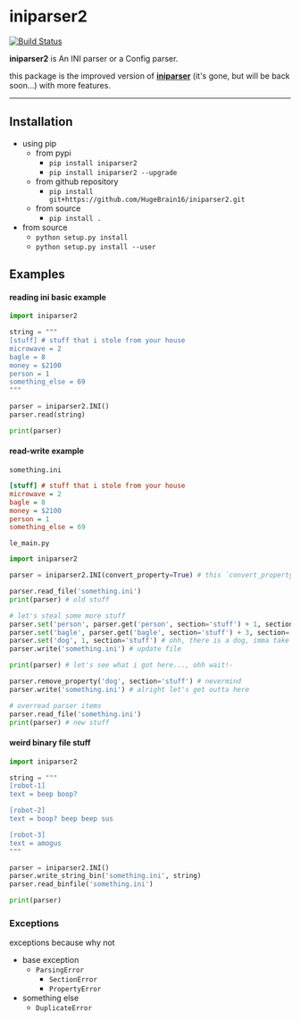 # iniparser2
  
[![Build Status](https://travis-ci.com/HugeBrain16/iniparser2.svg?branch=main)](https://travis-ci.com/HugeBrain16/iniparser2)  
  
**iniparser2** is An INI parser or a Config parser.  
  
this package is the improved version of [**iniparser**](https://github.com/HugeBrain16/iniparser) (it's gone, but will be back soon...) with more features.
  
---
  
## Installation
- using pip
    + from pypi
        * `pip install iniparser2`
        * `pip install iniparser2 --upgrade`
    + from github repository
        * `pip install git+https://github.com/HugeBrain16/iniparser2.git`
    + from source
        * `pip install .`
- from source
    + `python setup.py install`
    + `python setup.py install --user`
  
## Examples
#### reading ini basic example  
```py
import iniparser2

string = """
[stuff] # stuff that i stole from your house
microwave = 2
bagle = 8
money = $2100
person = 1
something_else = 69
"""

parser = iniparser2.INI()
parser.read(string)

print(parser)
```

#### read-write example
`something.ini`
```ini
[stuff] # stuff that i stole from your house
microwave = 2
bagle = 8
money = $2100
person = 1
something_else = 69
```
  
`le_main.py`
```py
import iniparser2

parser = iniparser2.INI(convert_property=True) # this `convert_property` does something like conversion...

parser.read_file('something.ini')
print(parser) # old stuff

# let's steal some more stuff
parser.set('person', parser.get('person', section='stuff') + 1, section='stuff') # kidnap one more person from your house
parser.set('bagle', parser.get('bagle', section='stuff') + 3, section='stuff') # and some bagles...
parser.set('dog', 1, section='stuff') # ohh, there is a dog, imma take that
parser.write('something.ini') # update file

print(parser) # let's see what i got here..., ohh wait!-

parser.remove_property('dog', section='stuff') # nevermind
parser.write('something.ini') # alright let's get outta here

# overread parser items
parser.read_file('something.ini')
print(parser) # new stuff
```
  
#### weird binary file stuff
```py
import iniparser2

string = """
[robot-1]
text = beep boop?

[robot-2]
text = boop? beep beep sus

[robot-3]
text = amogus
"""

parser = iniparser2.INI()
parser.write_string_bin('something.ini', string)
parser.read_binfile('something.ini')

print(parser)
```
  
### Exceptions
exceptions because why not
  
- base exception
    + `ParsingError`
        * `SectionError`
        * `PropertyError`
- something else
    + `DuplicateError`